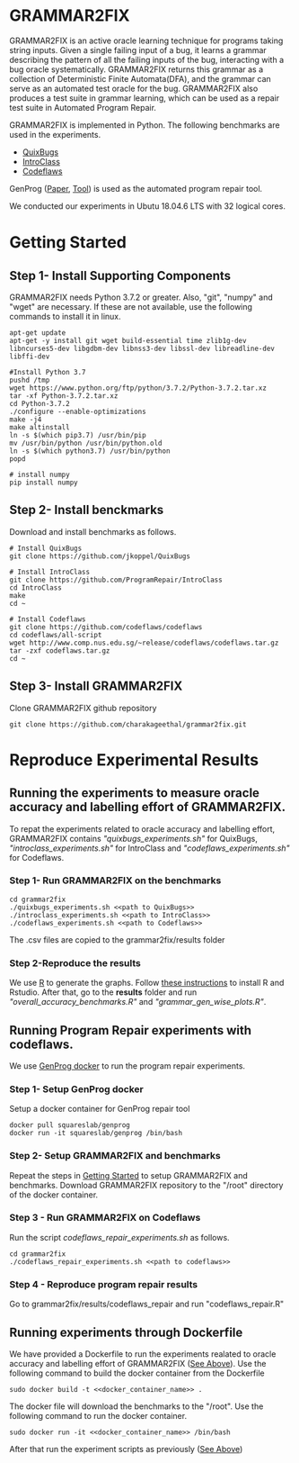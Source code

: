 # GRAMMAR2FIX
GRAMMAR2FIX is an active oracle learning technique for programs taking string inputs. Given a single failing input of a bug, it learns a grammar describing the pattern of all the failing inputs of the bug, interacting with a bug oracle systematically. GRAMMAR2FIX returns this grammar as a collection of Deterministic Finite Automata(DFA), and the grammar can serve as an automated test oracle for the bug. GRAMMAR2FIX also produces a test suite in grammar learning, which can be used as a repair test suite in Automated Program Repair.

GRAMMAR2FIX is implemented in Python. The following benchmarks are used in the experiments.

* [QuixBugs](https://github.com/jkoppel/QuixBugs "QuixBugs")
* [IntroClass](https://github.com/ProgramRepair/IntroClass "IntroClass")
* [Codeflaws](https://github.com/codeflaws/codeflaws "Codeflaws")

GenProg (<a href="https://ieeexplore.ieee.org/document/6035728">Paper</a>, <a href="https://github.com/squaresLab/genprog-code">Tool</a>) is used as the automated program repair tool.

We conducted our experiments in Ubutu 18.04.6 LTS with 32 logical cores. 

# <a id="getting_started"/> Getting Started 

## Step 1- Install Supporting Components

GRAMMAR2FIX needs Python 3.7.2 or greater. Also, "git", "numpy" and "wget" are necessary. If these are not available, use the following commands to install it in linux.

```
apt-get update
apt-get -y install git wget build-essential time zlib1g-dev libncurses5-dev libgdbm-dev libnss3-dev libssl-dev libreadline-dev libffi-dev

#Install Python 3.7
pushd /tmp
wget https://www.python.org/ftp/python/3.7.2/Python-3.7.2.tar.xz
tar -xf Python-3.7.2.tar.xz
cd Python-3.7.2
./configure --enable-optimizations
make -j4
make altinstall
ln -s $(which pip3.7) /usr/bin/pip
mv /usr/bin/python /usr/bin/python.old
ln -s $(which python3.7) /usr/bin/python
popd

# install numpy
pip install numpy

```
## Step 2- Install benckmarks

Download and install benchmarks as follows. 
```
# Install QuixBugs
git clone https://github.com/jkoppel/QuixBugs

# Install IntroClass
git clone https://github.com/ProgramRepair/IntroClass
cd IntroClass
make
cd ~

# Install Codeflaws
git clone https://github.com/codeflaws/codeflaws
cd codeflaws/all-script
wget http://www.comp.nus.edu.sg/~release/codeflaws/codeflaws.tar.gz
tar -zxf codeflaws.tar.gz
cd ~
```
## Step 3- Install GRAMMAR2FIX
Clone GRAMMAR2FIX github repository 
```
git clone https://github.com/charakageethal/grammar2fix.git
```

# Reproduce Experimental Results
## <a id="basic_expr"/>Running the experiments to measure oracle accuracy and labelling effort of GRAMMAR2FIX.

To repat the experiments related to oracle accuracy and labelling effort, GRAMMAR2FIX contains _"quixbugs_experiments.sh"_ for QuixBugs, _"introclass_experiments.sh"_ for IntroClass and _"codeflaws_experiments.sh"_ for Codeflaws.

### <a id="expr_runs"/> Step 1- Run GRAMMAR2FIX on the benchmarks
```
cd grammar2fix
./quixbugs_experiments.sh <<path to QuixBugs>>
./introclass_experiments.sh <<path to IntroClass>>
./codeflaws_experiments.sh <<path to Codeflaws>>
```
The .csv files are copied to the grammar2fix/results folder
### Step 2-Reproduce the results
We use [R](https://www.r-project.org/) to generate the graphs. Follow [these instructions](https://computingforgeeks.com/how-to-install-r-and-rstudio-on-ubuntu-debian-mint/) to install R and Rstudio. 
After that, go to the **results** folder and run _"overall_accuracy_benchmarks.R"_ and _"grammar_gen_wise_plots.R"_. 

## Running Program Repair experiments with codeflaws.
We use [GenProg docker](https://github.com/squaresLab/genprog-code) to run the program repair experiments. 

### Step 1- Setup GenProg docker
Setup a docker container for GenProg repair tool
```
docker pull squareslab/genprog
docker run -it squareslab/genprog /bin/bash
```
### Step 2- Setup GRAMMAR2FIX and benchmarks

Repeat the steps in [Getting Started](#getting_started) to setup GRAMMAR2FIX and benchmarks. Download GRAMMAR2FIX repository to the "/root" directory of the docker container.

### Step 3 - Run GRAMMAR2FIX on Codeflaws
Run the script _codeflaws_repair_experiments.sh_ as follows.
```
cd grammar2fix
./codeflaws_repair_experiments.sh <<path to codeflaws>>
```
### Step 4 - Reproduce program repair results
Go to grammar2fix/results/codeflaws_repair and run "codeflaws_repair.R"

## Running experiments through Dockerfile
We have provided a Dockerfile to run the experiments realated to oracle accuracy and labelling effort of GRAMMAR2FIX ([See Above](#basic_expr)). Use the following command to build the docker container from the Dockerfile

```
sudo docker build -t <<docker_container_name>> .
```

The docker file will download the benchmarks to the "/root". Use the following command to run the docker container.

```
sudo docker run -it <<docker_container_name>> /bin/bash
```
After that run the experiment scripts as previously ([See Above](#expr_runs))

